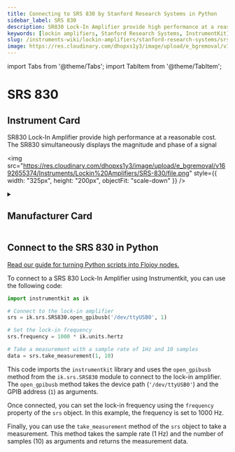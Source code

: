 ```yaml
---
title: Connecting to SRS 830 by Stanford Research Systems in Python
sidebar_label: SRS 830
description: SR830 Lock-In Amplifier provide high performance at a reasonable cost. The SR830 simultaneously displays the magnitude and phase of a signal
keywords: [lockin amplifiers, Stanford Research Systems, InstrumentKit]
slug: /instruments-wiki/lockin-amplifiers/stanford-research-systems/srs-830
image: https://res.cloudinary.com/dhopxs1y3/image/upload/e_bgremoval/v1692655374/Instruments/Lockin%20Amplifiers/SRS-830/file.png
---
```


import Tabs from '@theme/Tabs';
import TabItem from '@theme/TabItem';

# SRS 830

## Instrument Card

<div className="flex">

<div>

SR830 Lock-In Amplifier provide high performance at a reasonable cost. The SR830 simultaneously displays the magnitude and phase of a signal

</div>

<img src="https://res.cloudinary.com/dhopxs1y3/image/upload/e_bgremoval/v1692655374/Instruments/Lockin%20Amplifiers/SRS-830/file.png" style={{ width: "325px", height: "200px", objectFit: "scale-down" }} />

</div>

<details>
<summary><h2>Manufacturer Card</h2></summary>

<img src="https://res.cloudinary.com/dhopxs1y3/image/upload/e_bgremoval/v1692126012/Instruments/Vendor%20Logos/Stanford_Research.png" style={{ width: "100%", height: "170px",objectFit: "scale-down" }} />

Stanford Research Systems is a maker of general test and measurement instruments. The company was founded in 1980, is privately held, and is not affiliated with Stanford University. Stanford Research Systems manufactures all of their products at their Sunnyvale, California facility. <a href="https://www.thinksrs.com/index.html">Website</a>.

<ul>
  <li>Headquarters: Sunnyvale, California</li>
  <li>Yearly Revenue (millions, USD): 24.9</li>
</ul>
</details>

## Connect to the SRS 830 in Python

[Read our guide for turning Python scripts into Flojoy nodes.](https://docs.flojoy.ai/custom-nodes/creating-custom-node/)
<Tabs>
<TabItem value="InstrumentKit" label="InstrumentKit">

To connect to a SRS 830 Lock-In Amplifier using Instrumentkit, you can use the following code:

```python
import instrumentkit as ik

# Connect to the lock-in amplifier
srs = ik.srs.SRS830.open_gpibusb('/dev/ttyUSB0', 1)

# Set the lock-in frequency
srs.frequency = 1000 * ik.units.hertz

# Take a measurement with a sample rate of 1Hz and 10 samples
data = srs.take_measurement(1, 10)
```

This code imports the `instrumentkit` library and uses the `open_gpibusb` method from the `ik.srs.SRS830` module to connect to the lock-in amplifier. The `open_gpibusb` method takes the device path (`'/dev/ttyUSB0'`) and the GPIB address (`1`) as arguments.

Once connected, you can set the lock-in frequency using the `frequency` property of the `srs` object. In this example, the frequency is set to 1000 Hz.

Finally, you can use the `take_measurement` method of the `srs` object to take a measurement. This method takes the sample rate (1 Hz) and the number of samples (10) as arguments and returns the measurement data.

</TabItem>
</Tabs>